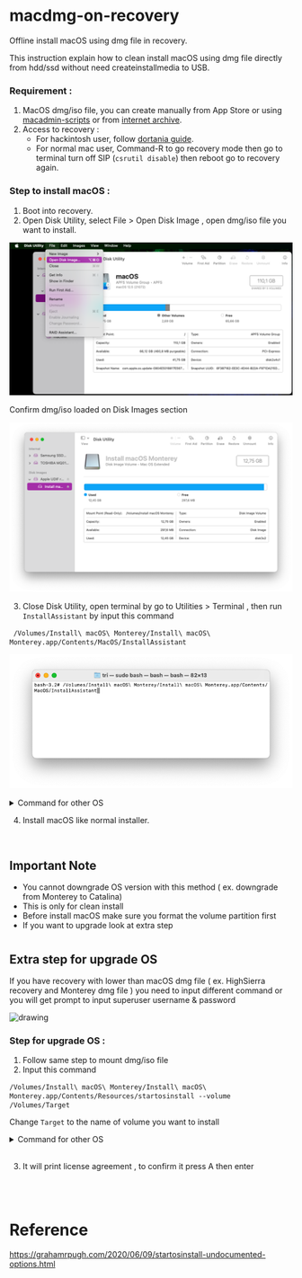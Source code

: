 # macdmg-on-recovery
Offline install macOS using dmg file in recovery.

This instruction explain how to clean install macOS using dmg file directly from hdd/ssd without need createinstallmedia to USB.

### Requirement :
1. MacOS dmg/iso file, you can create manually from App Store or using [macadmin-scripts](https://github.com/munki/macadmin-scripts) or from [internet archive](https://archive.org/details/macos-collection).
2. Access to recovery : 
    - For hackintosh user, follow [dortania guide](https://dortania.github.io/OpenCore-Install-Guide/installer-guide/winblows-install.html).
    - For normal mac user, Command-R to go recovery mode then go to terminal turn off SIP (`csrutil disable`) then reboot go to recovery again.

### Step to install macOS :
1. Boot into recovery.
2. Open Disk Utility, select File > Open Disk Image , open dmg/iso file you want to install.

![Diskutil](./img/diskutil1.png)

Confirm dmg/iso loaded on Disk Images section

![Diskutil](./img/diskutil2.png)

3. Close Disk Utility, open terminal by go to Utilities > Terminal , then run `InstallAssistant` by input this command
```
 /Volumes/Install\ macOS\ Monterey/Install\ macOS\ Monterey.app/Contents/MacOS/InstallAssistant
```

![Terminal](./img/terminal.png)

<details><summary>Command for other OS</summary>
<p>

### BigSur
```
    /Volumes/Install\ macOS\ Big\ Sur/Install\ macOS\ Big\ Sur.app/Contents/MacOS/InstallAssistant
```

</p>
<p>

### Catalina
```
    /Volumes/Install\ macOS\ Catalina/Install\ macOS\ Catalina.app/Contents/MacOS/InstallAssistant
```

</p>
<p>

### Mojave
```
    /Volumes/Install\ macOS\ Mojave/Install\ macOS\ Mojave.app/Contents/MacOS/InstallAssistant
```

</p>
<p>

### HighSierra
```
    /Volumes/Install\ macOS\ High\ Sierra/Install\ macOS\ High\ Sierra.app/Contents/MacOS/InstallAssistant
```

</p>
</details>

4. Install macOS like normal installer. 
<br>

## Important Note
- You cannot downgrade OS version with this method ( ex. downgrade from Monterey to Catalina)
- This is only for clean install 
- Before install macOS make sure you format the volume partition first
- If you want to upgrade look at extra step

#

## Extra step for upgrade OS
If you have recovery with lower than macOS dmg file ( ex. HighSierra recovery and Monterey dmg file ) you need to input different command or you will get prompt to input superuser username & password 

<img src="./img/input.jpg" alt="drawing" width="600">
<br />

### Step for upgrade OS :
1. Follow same step to mount dmg/iso file
2. Input this command
```
/Volumes/Install\ macOS\ Monterey/Install\ macOS\ Monterey.app/Contents/Resources/startosinstall --volume /Volumes/Target
```
Change `Target` to the name of volume you want to install 
<details><summary>Command for other OS</summary>
<p>

### BigSur
```
/Volumes/Install\ macOS\ Big\ Sur/Install\ macOS\ Big\ Sur.app/Contents/Resources/startosinstall --volume /Volumes/Target
```
</p>
<p>

### Catalina
```
/Volumes/Install\ macOS\ Catalina/Install\ macOS\ Catalina.app/Contents/Resources/startosinstall --volume /Volumes/Target
```
</p>
<p>

### Mojave
```
/Volumes/Install\ macOS\ Mojave/Install\ macOS\ Mojave.app/Contents/Resources/startosinstall --volume /Volumes/Target
```
</p>
<p>

### HighSierra
```
/Volumes/Install\ macOS\ High\ Sierra/Install\ macOS\ High\ Sierra.app/Contents/Resources/startosinstall --volume /Volumes/Target
```
</p>
</details>
<br />
 
3. It will print license agreement , to confirm it press A then enter

<br />
<br />


# Reference
https://grahamrpugh.com/2020/06/09/startosinstall-undocumented-options.html